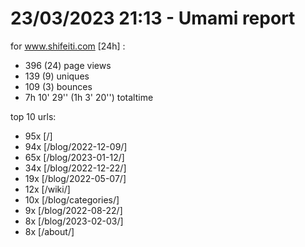 # 23/03/2023 21:13 - Umami report
for www.shifeiti.com [24h] :

 - 396 (24) page views
 - 139 (9) uniques
 - 109 (3) bounces
 - 7h 10' 29'' (1h 3' 20'') totaltime


top 10 urls:
 - 95x [/]
 - 94x [/blog/2022-12-09/]
 - 65x [/blog/2023-01-12/]
 - 34x [/blog/2022-12-22/]
 - 19x [/blog/2022-05-07/]
 - 12x [/wiki/]
 - 10x [/blog/categories/]
 - 9x [/blog/2022-08-22/]
 - 8x [/blog/2023-02-03/]
 - 8x [/about/]


